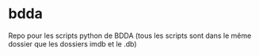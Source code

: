 # bdda
Repo pour les scripts python de BDDA (tous les scripts sont dans le même dossier que les dossiers imdb et le .db)
